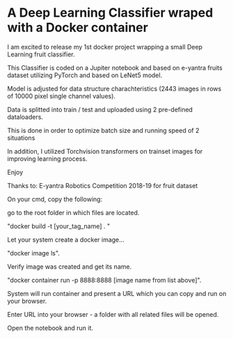# A Deep Learning Classifier wraped with a Docker container
I am excited to release my 1st docker project wrapping a small Deep Learning fruit classifier.

This Classifier is coded on a Jupiter notebook and based on e-yantra fruits dataset utilizing PyTorch and based on LeNet5 model.

Model is adjusted for data structure charachteristics (2443 images in rows of 10000 pixel single channel values). 

Data is splitted into train / test and uploaded using 2 pre-defined dataloaders. 

This is done in order to optimize batch size and running speed of 2 situations

In addition, I utilized Torchvision transformers on trainset images for improving learning process. 

Enjoy

Thanks to: E-yantra Robotics Competition 2018-19 for fruit dataset

On your cmd, copy the following:

go to the root folder in which files are located.

"docker build -t [your_tag_name] . "

Let your system create a docker image...

"docker image ls".

Verify image was created and get its name.

"docker container run -p 8888:8888 [image name from list above]".

System will run container and present a URL which you can copy and run on your browser.

Enter URL into your browser - a folder with all related files will be opened. 

Open the notebook and run it.
